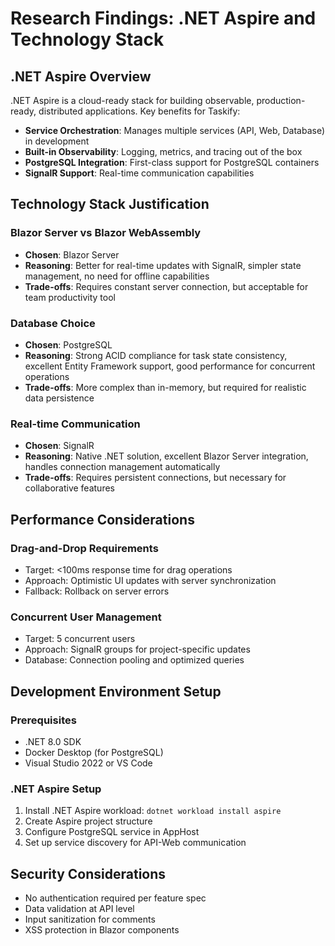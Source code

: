 # Research Findings: .NET Aspire and Technology Stack

## .NET Aspire Overview

.NET Aspire is a cloud-ready stack for building observable, production-ready, distributed applications. Key benefits for Taskify:

- **Service Orchestration**: Manages multiple services (API, Web, Database) in development
- **Built-in Observability**: Logging, metrics, and tracing out of the box
- **PostgreSQL Integration**: First-class support for PostgreSQL containers
- **SignalR Support**: Real-time communication capabilities

## Technology Stack Justification

### Blazor Server vs Blazor WebAssembly
- **Chosen**: Blazor Server
- **Reasoning**: Better for real-time updates with SignalR, simpler state management, no need for offline capabilities
- **Trade-offs**: Requires constant server connection, but acceptable for team productivity tool

### Database Choice
- **Chosen**: PostgreSQL
- **Reasoning**: Strong ACID compliance for task state consistency, excellent Entity Framework support, good performance for concurrent operations
- **Trade-offs**: More complex than in-memory, but required for realistic data persistence

### Real-time Communication
- **Chosen**: SignalR
- **Reasoning**: Native .NET solution, excellent Blazor Server integration, handles connection management automatically
- **Trade-offs**: Requires persistent connections, but necessary for collaborative features

## Performance Considerations

### Drag-and-Drop Requirements
- Target: <100ms response time for drag operations
- Approach: Optimistic UI updates with server synchronization
- Fallback: Rollback on server errors

### Concurrent User Management
- Target: 5 concurrent users
- Approach: SignalR groups for project-specific updates
- Database: Connection pooling and optimized queries

## Development Environment Setup

### Prerequisites
- .NET 8.0 SDK
- Docker Desktop (for PostgreSQL)
- Visual Studio 2022 or VS Code

### .NET Aspire Setup
1. Install .NET Aspire workload: `dotnet workload install aspire`
2. Create Aspire project structure
3. Configure PostgreSQL service in AppHost
4. Set up service discovery for API-Web communication

## Security Considerations

- No authentication required per feature spec
- Data validation at API level
- Input sanitization for comments
- XSS protection in Blazor components